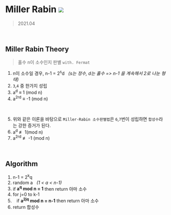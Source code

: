 # Miller Rabin <img src="https://img.shields.io/badge/Python-3776AB?style=flat-square&logo=Python&logoColor=white"/> 

> 2021.04
</br>

## Miller Rabin Theory

> 홀수 n이 소수인지 판별 `with. Fermat`
1. n이 소수일 경우, n-1 = 2<sup>s</sup>d &nbsp; <i>(s는 정수, d는 홀수 => n-1 을 계속해서 2로 나눈 형태)</i>
2. `3`,`4` 중 한가지 성립
3. a<sup>d</sup> ≡ 1 (mod n)
4. a<sup>2rd</sup> ≡ -1 (mod n)  

</br>

5. 위와 같은 이론을 바탕으로 `Miller-Rabin 소수판별법`은 `6`,`7`번이 성립하면 `합성수`라는 강한 증거가 된다.
6. a<sup>d</sup> &#8802; 1(mod n)
7. a<sup>2rd</sup> &#8802; -1 (mod n) 

</br>

## Algorithm

1. n-1 = 2<sup>k</sup>q
2. random a &nbsp;&nbsp;<i>(1 < a < n-1)</i>
3. if <b>a<sup>q</sup> mod n = 1</b> then return 아마 소수
4. for j=0 to k-1
5. &nbsp;&nbsp; if <b>a<sup>2jq</sup> mod n = n-1</b> then return 아마 소수
6. return 합성수  

